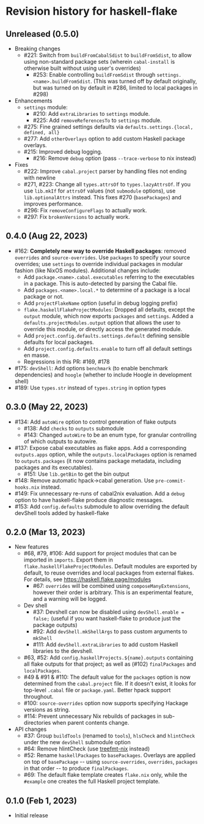 # Revision history for haskell-flake

## Unreleased (0.5.0)

- Breaking changes
  - #221: Switch from `buildFromCabalSdist` to `buildFromSdist`, to allow using non-standard package sets (wherein `cabal-install` is otherwise built without using user's overrides)
    - #253: Enable controlling `buildFromSdist` through `settings.<name>.buildFromSdist`. (This was turned off by default originally, but was turned on by default in #286, limited to local packages in #298)
- Enhancements
  - `settings` module:
    - #210: Add `extraLibraries` to `settings` module.
    - #225: Add `removeReferencesTo` to `settings` module.
  - #275: Fine grained settings defaults via `defaults.settings.{local, defined, all}`
  - #277: Add `otherOverlays` option to add custom Haskell package overlays.
  - #215: Improved debug logging.
    - #216: Remove `debug` option (pass `--trace-verbose` to nix instead)
- Fixes
  - #222: Improve `cabal.project` parser by handling files not ending with newline
  - #271, #223: Change all `types.attrsOf` to `types.lazyAttrsOf`. If you use `lib.mkIf` for `attrsOf` values (not `submodule` options), use `lib.optionalAttrs` instead. This fixes #270 (`basePackages`) and improves performance.
  - #296: Fix `removeConfigureFlags` to actually work.
  - #297: Fix `brokenVersions` to actually work.

## 0.4.0 (Aug 22, 2023)

- #162: **Completely new way to override Haskell packages**: removed `overrides` and `source-overrides`. Use `packages` to specify your source overrides; use `settings` to override individual packages in modular fashion (like NixOS modules). Additional changes include:
  - Add `package.<name>.cabal.executables` referring to the executables in a package. This is auto-detected by parsing the Cabal file.
  - Add `packages.<name>.local.*` to determine of a package is a local package or not.
  - Add `projectFlakeName` option (useful in debug logging prefix)
  - `flake.haskellFlakeProjectModules`: Dropped all defaults, except the `output` module, which now exports `packages` and `settings`. Added a `defaults.projectModules.output` option that allows the user to override this module, or directly access the generated module.
  - Add `project.config.defaults.settings.default` defining sensible defaults for local packages.
  - Add `project.config.defaults.enable` to turn off all default settings en masse.
  - Regressions in this PR: #169, #178
- #175: `devShell`: Add options `benchmark` (to enable benchmark dependencies) and `hoogle` (whether to include Hoogle in development shell)
- #189: Use `types.str` instead of `types.string` in option types

## 0.3.0 (May 22, 2023)

- #134: Add `autoWire` option to control generation of flake outputs
  - #138: Add `checks` to `outputs` submodule
  - #143: Changed `autoWire` to be an enum type, for granular controlling of which outputs to autowire.
- #137: Expose cabal executables as flake apps. Add a corresponding `outputs.apps` option, while the `outputs.localPackages` option is renamed to `outputs.packages` (it now contains package metadata, including packages and its executables).
  - #151: Use `lib.getBin` to get the bin output
- #148: Remove automatic hpack->cabal generation. Use `pre-commit-hooks.nix` instead.
- #149: Fix unnecessary re-runs of cabal2nix evaluation. Add a `debug` option to have haskell-flake produce diagnostic messages.
- #153: Add `config.defaults` submodule to allow overriding the default devShell tools added by haskell-flake

## 0.2.0 (Mar 13, 2023)

- New features
  - #68, #79, #106: Add support for project modules that can be imported in `imports`. Export them in `flake.haskellFlakeProjectModules`. Default modules are exported by default, to reuse overrides and local packages from external flakes. For details, see https://haskell.flake.page/modules
    - #67: `overrides` will be combined using `composeManyExtensions`, however their order is arbitrary. This is an experimental feature, and a warning will be logged.
  - Dev shell
    - #37: Devshell can now be disabled using `devShell.enable = false;` (useful if you want haskell-flake to produce just the package outputs)
    - #92: Add `devShell.mkShellArgs` to pass custom arguments to `mkShell`
    - #111: Add `devShell.extraLibraries` to add custom Haskell libraries to the devshell.
  - #63, #52: Add `config.haskellProjects.${name}.outputs` containing all flake outputs for that project; as well as (#102) `finalPackages` and `localPackages`.
  - #49 & #91 & #110: The default value for the `packages` option is now determined from the `cabal.project` file. If it doesn't exist, it looks for top-level `.cabal` file or `package.yaml`. Better hpack support throughout.
  - #100: `source-overrides` option now supports specifying Hackage versions as string.
  - #114: Prevent unnecessary Nix rebuilds of packages in sub-directories when parent contents change.
- API changes
  - #37: Group `buildTools` (renamed to `tools`), `hlsCheck` and `hlintCheck` under the new `devShell` submodule option
  - #64: Remove hlintCheck (use [treefmt-nix](https://github.com/numtide/treefmt-nix#flake-parts) instead)
  - #52: Rename `haskellPackages` to `basePackages`. Overlays are applied on top of `basePackage` -- using `source-overrides`, `overrides`, `packages` in that order -- to produce `finalPackages`.
  - #69: The default flake template creates `flake.nix` only, while the `#example` one creates the full Haskell project template.

## 0.1.0 (Feb 1, 2023)

- Initial release
